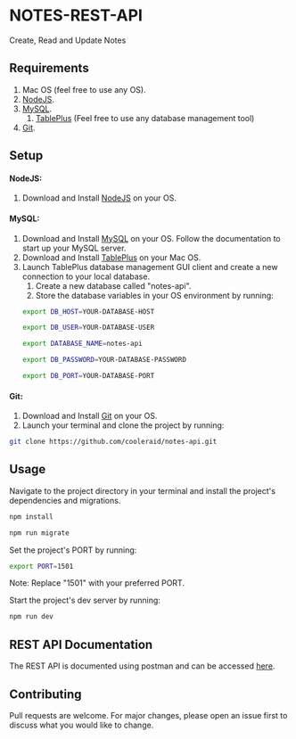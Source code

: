 # NOTES-REST-API

Create, Read and Update Notes

## Requirements

1. Mac OS (feel free to use any OS).
2. [NodeJS](https://nodejs.org/en/download/).
3. [MySQL](https://www.mysql.com/downloads/).
   1. [TablePlus](https://tableplus.com/) (Feel free to use any database management tool)
4. [Git](https://git-scm.com/).

## Setup

#### NodeJS:

1. Download and Install [NodeJS](https://nodejs.org/en/download/) on your OS.

#### MySQL:

1. Download and Install [MySQL](https://www.mysql.com/downloads/) on your OS. Follow the documentation to start up your MySQL server.
2. Download and Install [TablePlus](https://tableplus.com/) on your Mac OS.
3. Launch TablePlus database management GUI client and create a new connection to your local database.
   1. Create a new database called "notes-api".
   2. Store the database variables in your OS environment by running:
   ```bash
   export DB_HOST=YOUR-DATABASE-HOST
   ```
   ```bash
   export DB_USER=YOUR-DATABASE-USER
   ```
   ```bash
   export DATABASE_NAME=notes-api
   ```
   ```bash
   export DB_PASSWORD=YOUR-DATABASE-PASSWORD
   ```
   ```bash
   export DB_PORT=YOUR-DATABASE-PORT
   ```

#### Git:

1. Download and Install [Git](https://git-scm.com/) on your OS.
2. Launch your terminal and clone the project by running:

```bash
git clone https://github.com/cooleraid/notes-api.git
```

## Usage

Navigate to the project directory in your terminal and install the project's dependencies and migrations.

```bash
npm install
```

```bash
npm run migrate
```

Set the project's PORT by running:

```bash
export PORT=1501
```

Note: Replace "1501" with your preferred PORT.

Start the project's dev server by running:

```bash
npm run dev
```
## REST API Documentation

The REST API is documented using postman and can be accessed [here](https://chinotes-api.herokuapp.com/v1/doc).

## Contributing

Pull requests are welcome. For major changes, please open an issue first to discuss what you would like to change.